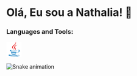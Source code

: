 # Olá, Eu sou a Nathalia! 👋


<h3 align="left">Languages and Tools:</h3>
<p align="left"> <a href="https://www.java.com" target="_blank" rel="noreferrer"> <img src="https://raw.githubusercontent.com/devicons/devicon/master/icons/java/java-original.svg" alt="java" width="40" height="40"/> </a> </p>


![Snake animation](https://github.com/nttcerqueira/nttcerqueira/blob/output/github-contribution-grid-snake.svg)





